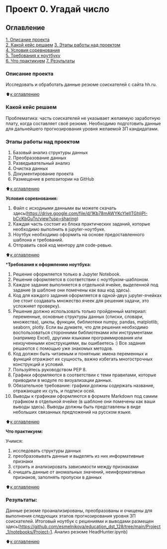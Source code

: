 # Проект 0. Угадай число

## Оглавление

[1. Описание проекта](https://github.com/esmelnikova/education_dst_128/tree/main/Project_1/README.md#Описание-проекта)  
[2. Какой кейс решаем](https://github.com/esmelnikova/education_dst_128/tree/main/Project_1/README.md#Какой-кейс-решаем) 
[3. Этапы работы над проектом](https://github.com/esmelnikova/education_dst_128/tree/main/Project_1/README.md#Этапы-работы-над-проектом)   
[4. Условия соревнования](https://github.com/esmelnikova/education_dst_128/tree/main/Project_1/README.md#Условия-соревнования)  
[5. Требования к ноутбуку](https://github.com/esmelnikova/education_dst_128/tree/main/Project_1/README.md#Требования-к-ноутбуку)  
[6. Что практикуем](https://github.com/esmelnikova/education_dst_128/tree/main/Project_1/README.md#Что-практикуем) 
[7. Результаты](https://github.com/esmelnikova/education_dst_128/tree/main/Project_1/README.md#Результаты)    



### Описание проекта

Исследовать и обработать данные резюме соискателей с сайта hh.ru.

:arrow_up:[к оглавлению](https://github.com/esmelnikova/education_dst_128/tree/main/Project_1/README.md#Оглавление)

### Какой кейс решаем

Проблематика: часть соискателей не указывает желаемую заработную плату, когда составляет своё резюме.
Необходимо подготовить данные для дальнейшего прогнозирования уровня желаемой ЗП кандидатами.

### Этапы работы над проектом  

1. Базовый анализ структуры данных
2. Преобразование данных
3. Разведывательный анализ
4. Очистка данных
5. Документирование проекта
6. Размещение в репозитории на GitHub

:arrow_up:[к оглавлению](https://github.com/esmelnikova/education_dst_128/tree/main/Project_1/README.md#Оглавление)

**Условия соревнования:**

1. Файл с исходными данными вы можете скачать здесь(https://drive.google.com/file/d/1Kb78mAWYKcYlellTGhIjPI-bCcKbGuTn/view?usp=sharing)
2. Каждая часть состоит из блока практических заданий, которые необходимо выполнить в jupyter-ноутбуке.
3. Ноутбук необходимо оформить на основе предоставленного шаблона и требований.
4. Отправить свой код ментору для code-ревью.

:arrow_up:[к оглавлению](https://github.com/esmelnikova/education_dst_128/tree/main/Project_1/README.md#Оглавление)

***Требования к оформлению ноутбука:**

1. Решение оформляется только в Jupyter Notebook.
2. Решение оформляется в соответствии с ноутбуком-шаблоном.
3. Каждое задание выполняется в отдельной ячейке, выделенной под задание (в шаблоне они помечены как ваш код здесь).
4. Код для каждого задания оформляется в одной-двух jupyter-ячейках (не стоит создавать множество ячеек для решения задачи, это усложняет проверку).
5. Решение должно использовать только пройденный материал: переменные, основные структуры данных (списки, словари, множества), циклы, функции, библиотеки numpy, pandas, matplotlib, seaborn, plotly. Если вы думаете, что для решения необходимо воспользоваться сторонними библиотеками или инструментами (например Excel), другими языками программирования или неизученными конструкциями, вы ошибаетесь :) Все задания решаются с помощью уже знакомых методов.
6. Код должен быть читаемым и понятным: имена переменных и функций отражают их сущность, важно избегать многострочных конструкций и условий.
7. Пользуйтесь руководством PEP 8.
8. Графики оформляются в соответствии с теми правилами, которые приводили в модуле по визуализации данных.
9. Обязательное требование: графики должны содержать название, отражающее их суть, и подписи осей.
10. Выводы к графикам оформляются в формате Markdown под самим графиком в отдельной ячейке (в шаблоне они помечены как ваши выводы здесь). Выводы должны быть представлены в виде небольших связанных предложений на русском языке.

:arrow_up:[к оглавлению](https://github.com/esmelnikova/education_dst_128/tree/main/Project_1/README.md#Оглавление)


**Что практикуем:**

Учимся: 
1. исследовать структуры данных  
2. преобразовывать данные и выделять из них информативные признаки
3. строить и анализировать зависимости между признаками
4. очищать данные от аномальных значений, неинформативных признаков, заполнять пропуски в данных


:arrow_up:[к оглавлению](https://github.com/esmelnikova/education_dst_128/tree/main/Project_1/README.md#Оглавление)

### Результаты:  

Данные резюме проанализированы, преобразованы и очищены для выполнения следующих этапов прогнозирования уровня ЗП соискателей.
Итоговый ноутбук с решениями и выводами размещен здесь(https://github.com/esmelnikova/education_dst_128/tree/main/Project_1/notebooks/Project-1. Анализ резюме HeadHunter.ipynb)

:arrow_up:[к оглавлению](https://github.com/esmelnikova/education_dst_128/tree/main/Project_1/README.md#Оглавление)



